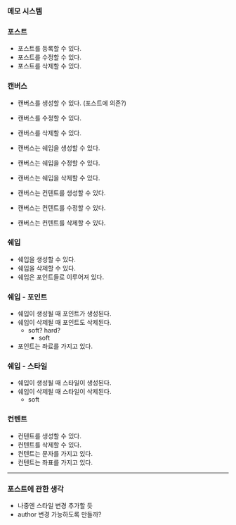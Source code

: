 ### 메모 시스템

### 포스트

- 포스트를 등록할 수 있다.
- 포스트를 수정할 수 있다.
- 포스트를 삭제할 수 있다.

### 캔버스

- 캔버스를 생성할 수 있다. (포스트에 의존?)
- 캔버스를 수정할 수 있다.
- 캔버스를 삭제할 수 있다.

- 캔버스는 쉐입을 생성할 수 있다.
- 캔버스는 쉐입을 수정할 수 있다.
- 캔버스는 쉐입을 삭제할 수 있다.

- 캔버스는 컨텐트를 생성할 수 있다.
- 캔버스는 컨텐트를 수정할 수 있다.
- 캔버스는 컨텐트를 삭제할 수 있다.

### 쉐입

- 쉐입을 생성할 수 있다.
- 쉐입을 삭제할 수 있다.
- 쉐입은 포인트들로 이루어져 있다.

### 쉐입 - 포인트

- 쉐입이 생성될 때 포인트가 생성된다.
- 쉐입이 삭제될 때 포인트도 삭제된다.
    - soft? hard?
        - soft
- 포인트는 좌료를 가지고 있다.

### 쉐입 - 스타일

- 쉐입이 생성될 때 스타일이 생성된다.
- 쉐입이 삭제될 때 스타일이 삭제된다.
  - soft

### 컨텐트

- 컨텐트를 생성할 수 있다.
- 컨텐트를 삭제할 수 있다.
- 컨텐트는 문자를 가지고 있다.
- 컨텐트는 좌표를 가지고 있다.

---

### 포스트에 관한 생각

- 나중엔 스타일 변경 추가할 듯
- author 변경 가능하도록 만들까?